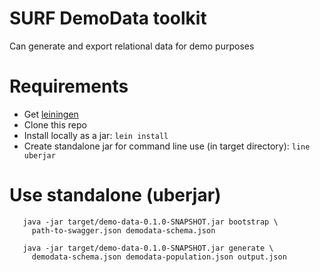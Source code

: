# SURF DemoData toolkit

Can generate and export relational data for demo purposes

# Requirements

  - Get [leiningen](https://leiningen.org/)
  - Clone this repo
  - Install locally as a jar:
    `lein install`
  - Create standalone jar for command line use (in target directory):
    `line uberjar`

# Use standalone (uberjar)

```
   java -jar target/demo-data-0.1.0-SNAPSHOT.jar bootstrap \
     path-to-swagger.json demodata-schema.json
```

```
   java -jar target/demo-data-0.1.0-SNAPSHOT.jar generate \
     demodata-schema.json demodata-population.json output.json
```


